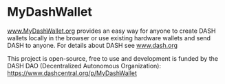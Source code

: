 # MyDashWallet
www.MyDashWallet.org provides an easy way for anyone to create DASH wallets locally in the browser or use existing hardware wallets and send DASH to anyone. For details about DASH see www.dash.org

This project is open-source, free to use and development is funded by the DASH DAO (Decentralized Autonomous Organization): https://www.dashcentral.org/p/MyDashWallet

